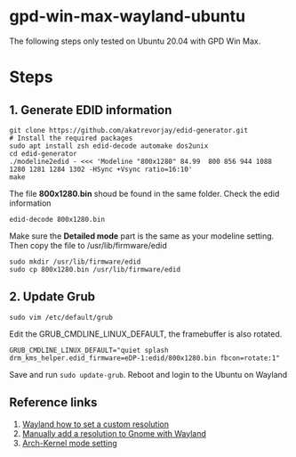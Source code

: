 # gpd-win-max-wayland-ubuntu
The following steps only tested on Ubuntu 20.04 with GPD Win Max.
# Steps
## 1. Generate EDID information
```
git clone https://github.com/akatrevorjay/edid-generator.git
# Install the required packages
sudo apt install zsh edid-decode automake dos2unix
cd edid-generator
./modeline2edid - <<< 'Modeline "800x1280" 84.99  800 856 944 1088 1280 1281 1284 1302 -HSync +Vsync ratio=16:10'
make
```
The file __800x1280.bin__ shoud be found in the same folder.
Check the edid information
```
edid-decode 800x1280.bin
```
Make sure the __Detailed mode__ part is the same as your modeline setting.
Then copy the file to /usr/lib/firmware/edid
```
sudo mkdir /usr/lib/firmware/edid
sudo cp 800x1280.bin /usr/lib/firmware/edid
```

## 2. Update Grub
```
sudo vim /etc/default/grub
```
Edit the GRUB_CMDLINE_LINUX_DEFAULT, the framebuffer is also rotated.
```
GRUB_CMDLINE_LINUX_DEFAULT="quiet splash drm_kms_helper.edid_firmware=eDP-1:edid/800x1280.bin fbcon=rotate:1"
```
Save and run `sudo update-grub`. Reboot and login to the Ubuntu on Wayland

## Reference links
1. [Wayland how to set a custom resolution](https://askubuntu.com/questions/973499/wayland-how-to-set-a-custom-resolution)
2. [Manually add a resolution to Gnome with Wayland](https://superuser.com/questions/1137574/manually-add-a-resolution-to-gnome-with-wayland)
3. [Arch-Kernel mode setting](https://wiki.archlinux.org/index.php/Kernel_mode_setting)



